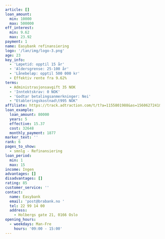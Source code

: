 ```yaml
---
article: []
loan_amount:
  min: 10000
  max: 500000
eff_interest:
  min: 9.62
  max: 23.92
payment: 1
name: Easybank refinansiering
logo: '/lan/img/logo-3.png'
age: 23
key_info:
  - 'Løpetid: opptil 15 år'
  - 'Aldersgrense: 25-100 år'
  - 'Lånebeløp: opptil 500 000 kr'
  - Effektiv rente fra 9.62%
terms:
  - Administrasjonsavgift 35 NOK
  - 'Inntektskrav: 0 NOK'
  - 'Godtar betalingsanmerkninger: Nei'
  - "Etableringskostnad\t995 NOK"
affiliate: https://track.adtraction.com/t/t?a=1155801988&as=1560627241&t=2&tk=1
loan_example:
  loan_amount: 80000
  years: 5
  effective: 15.37
  cost: 32648
  monthly_payment: 1877
marker_text: ''
rank: 6
pages_to_show:
  - smnlg - Refinansiering
loan_period:
  min: 1
  max: 15
income: Ingen
advantages: []
disadvantages: []
rating: 85
customer_service: ''
contact:
  name: Easybank
  email: 'post@brabank.no '
  tel: 22 99 14 00
  address:
    - Holbergs gate 21, 0166 Oslo
opening_hours:
  - weekdays: Man-Fre
    hours: '09:00 - 15:00'
---
```


